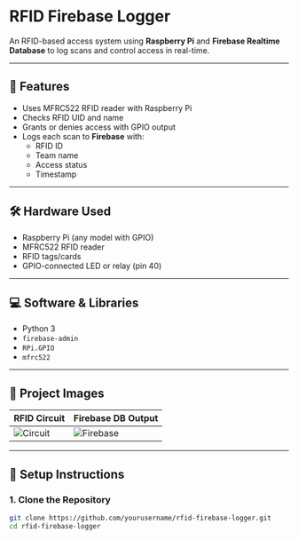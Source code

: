 # RFID Firebase Logger

An RFID-based access system using **Raspberry Pi** and **Firebase Realtime Database** to log scans and control access in real-time.

---

## 🔧 Features

- Uses MFRC522 RFID reader with Raspberry Pi
- Checks RFID UID and name
- Grants or denies access with GPIO output
- Logs each scan to **Firebase** with:
  - RFID ID
  - Team name
  - Access status
  - Timestamp

---

## 🛠️ Hardware Used

- Raspberry Pi (any model with GPIO)
- MFRC522 RFID reader
- RFID tags/cards
- GPIO-connected LED or relay (pin 40)

---

## 💻 Software & Libraries

- Python 3
- `firebase-admin`
- `RPi.GPIO`
- `mfrc522`

---

## 📸 Project Images

| RFID Circuit | Firebase DB Output |
|--------------|--------------------|
| ![Circuit](photos/circuit.jpg) | ![Firebase](photos/rfid_fb.jpg) |

---

## 📜 Setup Instructions

### 1. Clone the Repository
```bash
git clone https://github.com/yourusername/rfid-firebase-logger.git
cd rfid-firebase-logger
